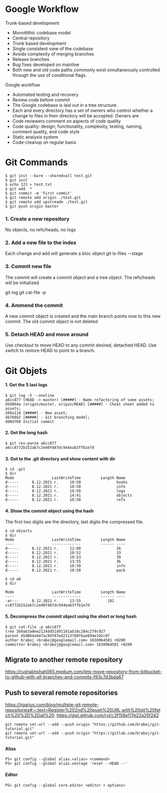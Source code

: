 # Google Workflow
Trunk-based development

- Monotlithic codebase model
- Central repository
- Trunk based development
- Single consistent view of the codebase
- Avoids complexity of merging branches
- Release branches
- Bug fixes developed on mainline
- Both new and old code paths commonly exist simultaneously controlled through the use of
  conditional flags.

Google workflow

- Automated testing and recovery
- Review code before commit
- The Google codebase is laid out in a tree structure.
- Each and every directory has a set of owners who control whether a change to files in their
  directory will be accepted. Owners are
- Code reviewers comment on aspects of code quality
- Code quality: design, functionality, complexity, testing, naming, comment quality, and code style
- Static analysis system
- Code-cleanup on regular basis

# Git Commands

    $ git init --bare --shared=all test.git
    $ git init
    $ echo 123 > test.txt
    $ git add  *
    $ git commit -m 'First commit'
    $ git remote add origin ./test.git
    $ git remote add upstreadm ./test.git
    $ git push origin master

### 1. Create a new repository
No objects, no refs/heads, no logs

### 2. Add a new file to the index
Each change and add will generate a bloc object
git ls-files --stage

### 3. Commit new file
The commit will create a commit object and a tree object.
The refs/heads will be initialized

git log
git cat-file -p <hash-code>

### 4. Ammend the commit
A new commit object is created and the main branch points now to this new
commit. The old commit object is not deleted

### 5. Detach HEAD and move around
Use checkout to move HEAD to any commit desired, detached HEAD. Use switch
to restore HEAD to point to a branch.


# Git Objets

#### 1. Get the 5 last logs

    $ git log -5 --oneline 
    a6cc877 (HEAD -> master) [#####] - Name refactoring of some assets;
    d5d064a (origin/master, origin/HEAD) [#####] - Cheat sheet added to assets;
    269a11d [#####] - New asset;
    4b760d2 [#####] - Git branching model;
    d80d7b0 Initial commit


#### 2. Get the long hash

    $ git rev-parse a6cc877
    a6cc8772b152ab7c2e40fd87dc944eab3ffb1e7d

#### 3. Got to the .git directory and show content with dir

    $ cd .git
    $ dir
    Mode                 LastWriteTime         Length Name
    d-----      8.12.2021 г.     10:50                hooks
    d-----      8.12.2021 г.     10:50                info
    d-----      8.12.2021 г.     10:50                logs
    d-----      8.12.2021 г.     14:41                objects
    d-----      8.12.2021 г.     10:50                refs

#### 4. Show the commit object using the hash
The first two digits are the directory, last digits the compressed file.

    $ cd objects
    $ dir
    Mode                 LastWriteTime         Length Name
    ----                 -------------         ------ ----
    d-----      8.12.2021 г.     12:00                26
    d-----      8.12.2021 г.     10:52                33
    d-----      8.12.2021 г.     10:53                39
    d-----      8.12.2021 г.     13:55                3b
    d-----      8.12.2021 г.     10:50                info
    d-----      8.12.2021 г.     10:50                pack

    $ cd a6 
    $ dir

    Mode                 LastWriteTime         Length Name
    ----                 -------------         ------ ----
    -ar---      8.12.2021 г.     13:55            181 cc8772b152ab7c2e40fd87dc944eab3ffb1e7d


#### 5. Decompress the commit object using the short or long hash

    $ git cat-file -p a6cc877
    tree 3b9ab3a0ee2124dd51d91161ab18c284c279c927
    parent d5d064a947ac9df07ed2113768f6ae894e102c0f
    author braboj <braboj@googlemail.com> 1638964501 +0200
    committer braboj <braboj@googlemail.com> 1638964501 +0200

## Migrate to another remote repository
https://rushabhshah065.medium.com/lets-move-repository-from-bitbucket-to-github-with-all-branches-and-commits-f93c7d3bda67

## Push to several remote repositories
https://jigarius.com/blog/multiple-git-remote-repositories#:~:text=Register%202nd%20push%20URL,with%20git%20fetch%20%2D%2Dall%20.
https://gist.github.com/rvl/c3f156e117e22a25f242

```
git remote set-url --add --push origin "httos://github.com/braboj/git-tutorial.git"
git remote set-url --add --push origin "https://gitlab.com/braboj/git-tutorial.git"
```

#### Alias

    PS> git config --global alias.<alias> <command>
    PS> git config --global alias.unstage 'reset --HEAD --'

#### Editor

    PS> git config --global core.editor <editor + options>


